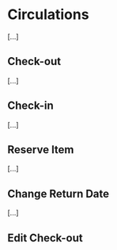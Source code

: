 # Circulations

[...]

## Check-out

[...]

## Check-in

[...]

## Reserve Item

[...]

## Change Return Date

[...]

## Edit Check-out

